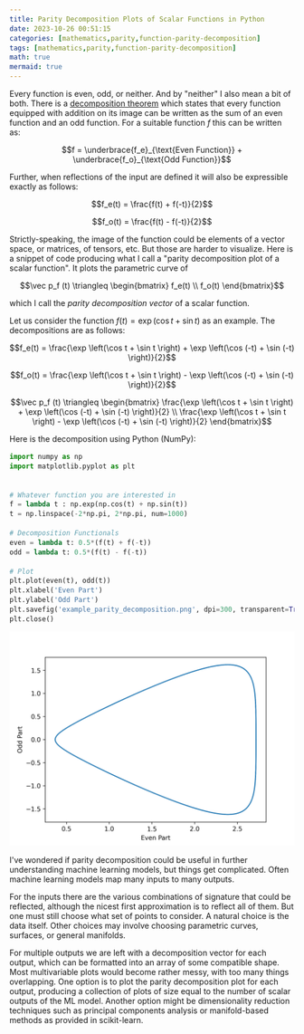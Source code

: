 ```yaml
---
title: Parity Decomposition Plots of Scalar Functions in Python
date: 2023-10-26 00:51:15
categories: [mathematics,parity,function-parity-decomposition]
tags: [mathematics,parity,function-parity-decomposition]
math: true
mermaid: true
---
```


Every function is even, odd, or neither. And by "neither" I also mean a bit of both. There is a [decomposition theorem](https://en.wikipedia.org/wiki/Even_and_odd_functions#Even%E2%80%93odd_decomposition) which states that every function equipped with addition on its image can be written as the sum of an even function and an odd function. For a suitable function $f$ this can be written as:

$$f = \underbrace{f_e}_{\text{Even Function}} + \underbrace{f_o}_{\text{Odd Function}}$$

Further, when reflections of the input are defined it will also be expressible exactly as follows:

$$f_e(t) = \frac{f(t) + f(-t)}{2}$$

$$f_o(t) = \frac{f(t) - f(-t)}{2}$$

Strictly-speaking, the image of the function could be elements of a vector space, or matrices, of tensors, etc. But those are harder to visualize. Here is a snippet of code producing what I call a "parity decomposition plot of a scalar function". It plots the parametric curve of 

$$\vec p_f (t) \triangleq \begin{bmatrix} f_e(t) \\ f_o(t)  \end{bmatrix}$$

which I call the *parity decomposition vector* of a scalar function.

Let us consider the function $f(t) = \exp \left(\cos t + \sin t \right)$ as an example. The decompositions are as follows:

$$f_e(t) = \frac{\exp \left(\cos t + \sin t \right) + \exp \left(\cos (-t) + \sin (-t) \right)}{2}$$

$$f_o(t) = \frac{\exp \left(\cos t + \sin t \right) - \exp \left(\cos (-t) + \sin (-t) \right)}{2}$$

$$\vec p_f (t) \triangleq \begin{bmatrix} \frac{\exp \left(\cos t + \sin t \right) + \exp \left(\cos (-t) + \sin (-t) \right)}{2} \\ \frac{\exp \left(\cos t + \sin t \right) - \exp \left(\cos (-t) + \sin (-t) \right)}{2}  \end{bmatrix}$$

Here is the decomposition using Python (NumPy):

```python
import numpy as np
import matplotlib.pyplot as plt


# Whatever function you are interested in
f = lambda t : np.exp(np.cos(t) + np.sin(t))
t = np.linspace(-2*np.pi, 2*np.pi, num=1000)

# Decomposition Functionals
even = lambda t: 0.5*(f(t) + f(-t))
odd = lambda t: 0.5*(f(t) - f(-t))

# Plot
plt.plot(even(t), odd(t))
plt.xlabel('Even Part')
plt.ylabel('Odd Part')
plt.savefig('example_parity_decomposition.png', dpi=300, transparent=True)
plt.close()
```

![](/assets/images/example_parity_decomposition.png)

I've wondered if parity decomposition could be useful in further understanding machine learning models, but things get complicated. Often machine learning models map many inputs to many outputs. 

For the inputs there are the various combinations of signature that could be reflected, although the nicest first approximation is to reflect all of them. But one must still choose what set of points to consider. A natural choice is the data itself. Other choices may involve choosing parametric curves, surfaces, or general manifolds.

For multiple outputs we are left with a decomposition vector for each output, which can be formatted into an array of some compatible shape. Most multivariable plots would become rather messy, with too many things overlapping. One option is to plot the parity decomposition plot for each output, producing a collection of plots of size equal to the number of scalar outputs of the ML model. Another option might be dimensionality reduction techniques such as principal components analysis or manifold-based methods as provided in scikit-learn.
